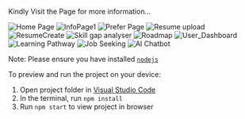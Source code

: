Kindly Visit the Page for more information...


![Home Page](https://github.com/user-attachments/assets/70c37ba3-98ff-42fe-a158-c7399910d389) 
![InfoPage1](https://github.com/user-attachments/assets/f1690420-f2dc-4d06-836d-759773e34181)
![Prefer Page](https://github.com/user-attachments/assets/ae56056e-bb96-49ba-b3e8-a19b3138a23e)
![Resume upload](https://github.com/user-attachments/assets/bb87f9d8-2097-4664-9b5e-90342ca7d939)
![ResumeCreate](https://github.com/user-attachments/assets/f13961c9-a20f-4637-a8cd-0f377655f025) 
![Skill gap analyser](https://github.com/user-attachments/assets/27cb23b0-29da-4209-8e6a-4dfda8e4ba9e) 
![Roadmap](https://github.com/user-attachments/assets/cd9eea09-9389-45ef-aa8d-c242f09d19ef)
![User_Dashboard](https://github.com/user-attachments/assets/efcbe037-f41c-4a9c-8926-ee2d1e6ae6f5)
![Learning Pathway](https://github.com/user-attachments/assets/64a2ce54-6c67-48c5-b8f1-ec0ef2381bd3)
![Job Seeking](https://github.com/user-attachments/assets/a83c644a-b23f-4a15-a297-bfe43ab62851)
![AI Chatbot](https://github.com/user-attachments/assets/838c0dca-f38d-45e8-9647-54dc58d861da)






  Note: Please ensure you have installed <code><a href="https://nodejs.org/en/download/">nodejs</a></code>

  To preview and run the project on your device:
  1) Open project folder in <a href="https://code.visualstudio.com/download">Visual Studio Code</a>
  2) In the terminal, run `npm install`
  3) Run `npm start` to view project in browser
  
